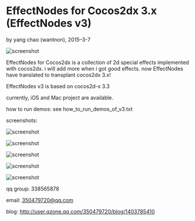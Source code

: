 EffectNodes for Cocos2dx 3.x (EffectNodes v3)
==========
by yang chao (wantnon), 2015–3-7  
  
![screenshot](https://raw.githubusercontent.com/wantnon2/EffectNodes-for-cocos2dx/v3/logo.png)    
  
EffectNodes for Cocos2dx is a collection of 2d special effects implemented with cocos2dx. i will add more when i got good effects. now EffectNodes have translated to transplant cocos2dx 3.x!  
 
EffectNodes v3 is based on cocos2d-x 3.3  
   
currently, iOS and Mac project are available.  
  
how to run demos: see how_to_run_demos_of_v3.txt   
  
screenshots:  
  
![screenshot](https://raw.githubusercontent.com/wantnon2/EffectNodes-for-cocos2dx/v3/effectNodes-for-cocos2dx-3x/resource/screenshots/frontPage.png)  
  
![screenshot](https://raw.githubusercontent.com/wantnon2/EffectNodes-for-cocos2dx/v3/effectNodes-for-cocos2dx-3x/resource/screenshots/lightningBolt.png)   
  
![screenshot](https://raw.githubusercontent.com/wantnon2/EffectNodes-for-cocos2dx/v3/effectNodes-for-cocos2dx-3x/resource/screenshots/break.png)      
    
![screenshot](https://raw.githubusercontent.com/wantnon2/EffectNodes-for-cocos2dx/v3/effectNodes-for-cocos2dx-3x/resource/screenshots/normalMapped.png)    
  
![screenshot](https://raw.githubusercontent.com/wantnon2/EffectNodes-for-cocos2dx/v3/effectNodes-for-cocos2dx-3x/resource/screenshots/2DSoftShadow.png)    
  
qq group: 338565878   
  
email: 350479720@qq.com  
  
blog: http://user.qzone.qq.com/350479720/blog/1403785410